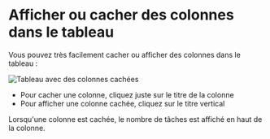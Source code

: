 Afficher ou cacher des colonnes dans le tableau
==================================

Vous pouvez très facilement cacher ou afficher des colonnes dans le tableau :

![Tableau avec des colonnes cachées](http://kanboard.net/screenshots/documentation/board-hide-show-column.png)

- Pour cacher une colonne, cliquez juste sur le titre de la colonne
- Pour afficher une colonne cachée, cliquez sur le titre vertical

Lorsqu'une colonne est cachée, le nombre de tâches est affiché en haut de la colonne.

